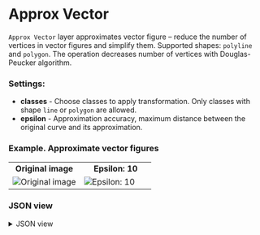 # Approx Vector

`Approx Vector` layer approximates vector figure – reduce the number of vertices in vector figures and simplify them.
Supported shapes: `polyline` and `polygon`.
The operation decreases number of vertices with Douglas-Peucker algorithm.

### Settings:

- **classes** - Choose classes to apply transformation. Only classes with shape `line` or `polygon` are allowed.
- **epsilon** - Approximation accuracy, maximum distance between the original curve and its approximation.

### Example. Approximate vector figures

<table>
<tr>
<td style="text-align:center; width:50%"><strong>Original image</strong></td>
<td style="text-align:center; width:50%"><strong>Epsilon: 10</strong></td>
</tr>
<tr>
<td> <img src="https://github.com/supervisely-ecosystem/ml-nodes/assets/79905215/a1389f2c-8bbc-4182-a7e0-b39c676be777" alt="Original image" /> </td>
<td> <img src="https://github.com/supervisely-ecosystem/ml-nodes/assets/79905215/6e6ded99-f9ac-4980-bb8e-bab08a025378" alt="Epsilon: 10" /> </td>
</tr>
</table>

### JSON view

<details>
  <summary>JSON view</summary>
<pre>
{
  "action": "approx_vector",
  "src": ["$data_5"],
  "dst": "$approx_vector_6",
  "settings": {
    "classes": ["ballon"],
    "epsilon": 10
  }
}
</pre>
</details>
